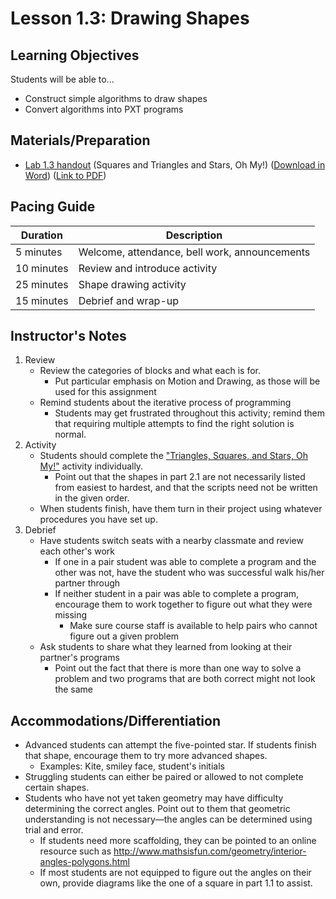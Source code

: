 <!--- REVISED -->
# Lesson 1.3: Drawing Shapes

## Learning Objectives

Students will be able to...

-   Construct simple algorithms to draw shapes
-   Convert algorithms into PXT programs

## Materials/Preparation

-   [Lab 1.3 handout](lab_13.md) (Squares and Triangles and Stars, Oh My!) ([Download in Word](https://teals-introcs.gitbooks.io/introduction-to-computer-science-principles/content/Unit%201%20Word/Lab%201.3%20Squares%20Triangles.docx)) ([Link to PDF](https://teals-introcs.gitbooks.io/introduction-to-computer-science-principles/content/Unit%201%20PDF/Lab%201.3%20Squares%20Triangles.pdf))

## Pacing Guide

| Duration   | Description                                   |
| ---------- | --------------------------------------------- |
| 5 minutes  | Welcome, attendance, bell work, announcements |
| 10 minutes | Review and introduce activity                 |
| 25 minutes | Shape drawing activity                        |
| 15 minutes | Debrief and wrap-up                           |

## Instructor's Notes

1.  Review
    -   Review the categories of blocks and what each is for.
        -   Put particular emphasis on Motion and Drawing, as those will be used for this assignment
    -   Remind students about the iterative process of programming
        -   Students may get frustrated throughout this activity; remind them that requiring multiple attempts to find the right solution is normal.
2.  Activity
    -   Students should complete the ["Triangles, Squares, and Stars, Oh My!"](lab_13.md) activity individually.
        -   Point out that the shapes in part 2.1 are not necessarily listed from easiest to hardest, and that the scripts need not be written in the given order.
    -   When students finish, have them turn in their project using whatever procedures you have set up.
3.  Debrief
    -   Have students switch seats with a nearby classmate and review each other's work
        -   If one in a pair student was able to complete a program and the other was not, have the student who was successful walk his/her partner through
        -   If neither student in a pair was able to complete a program, encourage them to work together to figure out what they were missing
            -   Make sure course staff is available to help pairs who cannot figure out a given problem
    -   Ask students to share what they learned from looking at their partner's programs
        -   Point out the fact that there is more than one way to solve a problem and two programs that are both correct might not look the same

## Accommodations/Differentiation

-   Advanced students can attempt the five-pointed star. If students finish that shape, encourage them to try more advanced shapes.
    -   Examples: Kite, smiley face, student's initials
-   Struggling students can either be paired or allowed to not complete certain shapes.
-   Students who have not yet taken geometry may have difficulty determining the correct angles. Point out to them that geometric understanding is not necessary—the angles can be determined using trial and error.
    -   If students need more scaffolding, they can be pointed to an online resource such as <http://www.mathsisfun.com/geometry/interior-angles-polygons.html>
    -   If most students are not equipped to figure out the angles on their own, provide diagrams like the one of a square in part 1.1 to assist.
